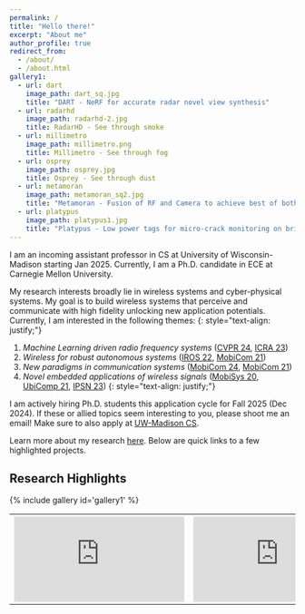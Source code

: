 ```yaml
---
permalink: /
title: "Hello there!"
excerpt: "About me"
author_profile: true
redirect_from: 
  - /about/
  - /about.html
gallery1:
  - url: dart
    image_path: dart_sq.jpg
    title: "DART - NeRF for accurate radar novel view synthesis"
  - url: radarhd
    image_path: radarhd-2.jpg
    title: RadarHD - See through smoke
  - url: millimetro
    image_path: millimetro.png
    title: Millimetro - See through fog
  - url: osprey
    image_path: osprey.jpg
    title: Osprey - See through dust
  - url: metamoran
    image_path: metamoran_sq2.jpg
    title: "Metamoran - Fusion of RF and Camera to achieve best of both worlds"
  - url: platypus
    image_path: platypus1.jpg
    title: "Platypus - Low power tags for micro-crack monitoring on bridges"
---
```


I am an incoming assistant professor in CS at University of Wisconsin-Madison starting Jan 2025. Currently, I am a Ph.D. candidate in ECE at Carnegie Mellon University.

My research interests broadly lie in wireless systems and cyber-physical systems. My goal is to build wireless systems that perceive and communicate with high fidelity unlocking new application potentials. Currently, I am interested in the following themes:
{: style="text-align: justify;"}
1. *Machine Learning driven radio frequency systems* ([CVPR 24](/files/dart-cvpr24.pdf), [ICRA 23](/files/radarhd-icra23.pdf))
2. *Wireless for robust autonomous systems* ([IROS 22](/files/metamoran-iros22.pdf), [MobiCom 21](/files/millimetro-mobicom21.pdf))
3. *New paradigms in communication systems* ([MobiCom 24](/files/hydra-mobicom24.pdf), [MobiCom 21](/files/quasar-mobicom21.pdf))
4. *Novel embedded applications of wireless signals* ([MobiSys 20](/files/osprey-mobisys20.pdf), [UbiComp 21](/files/tagfi-ubicomp21.pdf), [IPSN 23](/files/platypus-ipsn23.pdf))
{: style="text-align: justify;"}

I am actively hiring Ph.D. students this application cycle for Fall 2025 (Dec 2024). If these or allied topics seem interesting to you, please shoot me an email! Make sure to also apply at [UW-Madison CS](https://grad.wisc.edu/apply/start/).

<!-- I have built systems that use millimeter wave radio frequencies for realizing key applications in transportation, robotics, critical infrastructure monitoring and pushing the limits of wireless communication.
{: style="text-align: justify;"} -->

<!-- My work has won Best Paper Honorable Mention and in the spirit of demonstrable systems research, Best Demo and Demo Runner-Up as well. My research was also featured in [Gizmodo](https://gizmodo.com/researchers-find-that-radar-can-be-used-to-detect-a-nai-1844635816) and [Hackster.io](https://www.hackster.io/news/researchers-develop-system-that-monitors-tire-wear-in-real-time-4ff4d9c738f3) to name a few. One of my notable impacts is in transferring our academic work to an interested global company, Bridgestone Inc. 
{: style="text-align: justify;"} -->

<!-- I am on the job market this cycle! 
{: style="color:red; text-align: center;"} -->

Learn more about my research [here](/research/). Below are quick links to a few highlighted projects. 

## Research Highlights
{% include gallery id='gallery1' %}
 <table>
    <th style="padding-right: 8px"><iframe src="https://www.youtube.com/embed/me8ozpgyy0M?si=_vY5_nZS2ERhh6ry" title="YouTube video player" frameborder="0" allow="accelerometer; autoplay; clipboard-write; encrypted-media; gyroscope; picture-in-picture; web-share" allowfullscreen></iframe></th>
    <th style="padding-right: 8px"><iframe src="https://www.youtube.com/embed/jhasOfGaS5w?si=1WHQZ5h-FFD6Tupm" title="YouTube video player" frameborder="0" allow="accelerometer; autoplay; clipboard-write; encrypted-media; gyroscope; picture-in-picture; web-share" allowfullscreen></iframe></th>
</table> 
